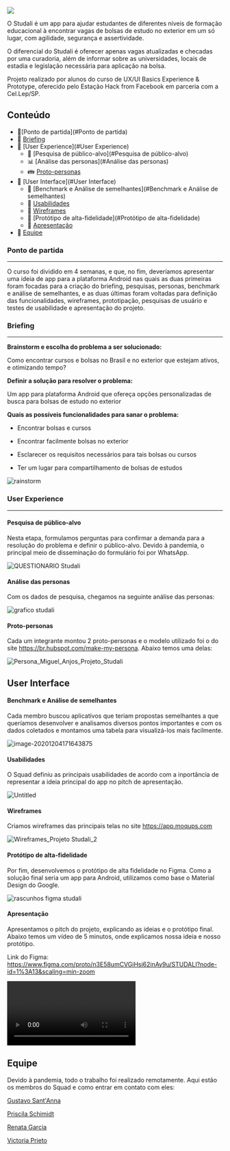 

![](https://github.com/garrrcia/studali-app/blob/main/Imagens/Header%20Studali.png?raw=true)

O Studali é um app para ajudar estudantes de diferentes níveis de formação educacional à encontrar vagas de bolsas de estudo no exterior em um só lugar, com agilidade, segurança e assertividade.

O diferencial do Studali é oferecer apenas vagas atualizadas e checadas por uma curadoria, além de informar sobre as universidades, locais de estadia e legislação necessária para aplicação na bolsa.

Projeto realizado por alunos do curso de UX/UI Basics Experience & Prototype, oferecido pelo Estação Hack from Facebook em parceria com a Cel.Lep/SP.



## Conteúdo

- 🚀[Ponto de partida](#Ponto de partida)
- :open_file_folder: [Briefing](#Briefing)
- 💬 [User Experience](#User Experience)
  - 📢 [Pesquisa de público-alvo](#Pesquisa de público-alvo)
  - :bar_chart: [Análise das personas](#Análise das personas)
  - :family: [Proto-personas](#Proto-personas)
- :art: [User Interface](#User Interface)
  - :mag_right: [Benchmark e Análise de semelhantes](#Benchmark e Análise de semelhantes)
  - :wrench: [Usabilidades](#Usabilidades)
  - :black_square_button: [Wireframes](#Wireframes)
  - :iphone: [Protótipo de alta-fidelidade](#Protótipo de alta-fidelidade)
  - :gem: [Apresentação](#Apresentação)
- 👥 [Equipe](#Equipe)



### Ponto de partida

-------------------------------------------------------------------------------------

O curso foi dividido em 4 semanas, e que, no fim, deveríamos apresentar uma ideia de app para a plataforma Android nas quais as duas primeiras foram focadas para a criação do briefing, pesquisas, personas, benchmark e análise de semelhantes, e as duas últimas foram voltadas para definição das funcionalidades, wireframes, prototipação, pesquisas de usuário e testes de usabilidade e apresentação do projeto.



### Briefing

----------------------------

**Brainstorm e escolha do problema a ser solucionado:**

Como encontrar cursos e bolsas no Brasil e no exterior que estejam ativos, e otimizando tempo?

**Definir a solução para resolver o problema:**

Um app para plataforma Android que ofereça opções personalizadas de busca para bolsas de estudo no exterior

**Quais as possíveis funcionalidades para sanar o problema:**

- Encontrar bolsas e cursos

- Encontrar facilmente bolsas no exterior

- Esclarecer os requisitos necessários para tais bolsas ou cursos

- Ter um lugar para compartilhamento de bolsas de estudos


![rainstorm](https://github.com/garrrcia/studali-app/blob/main/Imagens/rainstorm.png?raw=true)



### User Experience

-------------------------------------------------------------------------------

#### Pesquisa de público-alvo

Nesta etapa, formulamos perguntas para confirmar a demanda para a resolução do problema e definir o público-alvo. Devido à pandemia, o principal meio de disseminação do formulário foi por WhatsApp. 

![QUESTIONARIO Studali](https://github.com/garrrcia/studali-app/blob/main/Imagens/QUESTIONARIO%20Studali.png?raw=true)



#### Análise das personas

Com os dados de pesquisa, chegamos na seguinte análise das personas:

![grafico studali](https://github.com/garrrcia/studali-app/blob/main/Imagens/grafico%20studali.png?raw=true)

#### Proto-personas

Cada um integrante montou 2 proto-personas e o modelo utilizado foi o do site https://br.hubspot.com/make-my-persona. Abaixo temos uma delas:

![Persona_Miguel_Anjos_Projeto_Studali](https://github.com/garrrcia/studali-app/blob/main/Arquivos/Persona_Miguel_Anjos_Projeto_Studali.png?raw=true)



## User Interface

#### Benchmark e Análise de semelhantes

Cada membro buscou aplicativos que teriam propostas semelhantes a que queríamos desenvolver e analisamos diversos pontos importantes e com os dados coletados e montamos uma tabela para visualizá-los mais facilmente.

![image-20201204171643875](https://github.com/garrrcia/studali-app/blob/main/Imagens/image-20201204171643875.png?raw=true)



#### Usabilidades

O Squad definiu as principais usabilidades de acordo com a inportância de representar a ideia principal do app no pitch de apresentação.

![Untitled](https://github.com/garrrcia/studali-app/blob/main/Imagens/Untitled.jpg?raw=true)



#### Wireframes

Criamos wireframes das principais telas no site https://app.moqups.com

![Wireframes_Projeto Studali_2](https://github.com/garrrcia/studali-app/blob/main/Arquivos/Wireframes_Projeto%20Studali_2.png?raw=true)



#### Protótipo de alta-fidelidade

Por fim, desenvolvemos o protótipo de alta fidelidade no Figma. Como a solução final seria um app para Android, utilizamos como base o Material Design do Google.

![rascunhos figma studali](https://github.com/garrrcia/studali-app/blob/main/Imagens/rascunhos%20figma%20studali.png?raw=true)



#### Apresentação

Apresentamos o pitch do projeto, explicando as ideias e o protótipo final. Abaixo temos um vídeo de 5 minutos, onde explicamos nossa ideia e nosso protótipo.

Link do Figma: https://www.figma.com/proto/n3E58umCVGiHsj62inAy9u/STUDALI?node-id=1%3A13&scaling=min-zoom

<video src="https://youtu.be/YMnNHMS1XTk"></video>



## Equipe

Devido à pandemia, todo o trabalho foi realizado remotamente. Aqui estão os membros do Squad e como entrar em contato com eles:

[Gustavo Sant'Anna](https://www.linkedin.com/in/gusttavosant/)

[Priscila Schimidt](https://www.linkedin.com/in/priscilaschimidt/)

[Renata Garcia](https://www.linkedin.com/in/garrrcia/)

[Victoria Prieto](https://www.linkedin.com/in/victoriagprieto/)
